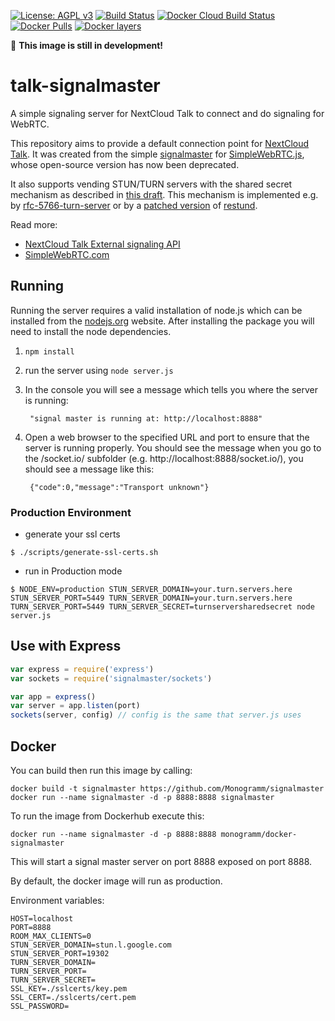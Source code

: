 
[uri_license]: https://opensource.org/licenses/MIT
[uri_license_image]: https://img.shields.io/badge/license-MIT-blue.svg

[![License: AGPL v3][uri_license_image]][uri_license]
[![Build Status](https://travis-ci.org/Monogramm/signalmaster.svg)](https://travis-ci.org/Monogramm/signalmaster)
[![Docker Cloud Build Status](https://img.shields.io/docker/cloud/build/monogramm/docker-signalmaster.svg)](https://hub.docker.com/r/monogramm/docker-signalmaster/)
[![Docker Pulls](https://img.shields.io/docker/pulls/monogramm/docker-signalmaster.svg)](https://hub.docker.com/r/monogramm/docker-signalmaster/)
[![Docker layers](https://images.microbadger.com/badges/image/monogramm/docker-signalmaster.svg)](https://microbadger.com/images/monogramm/docker-signalmaster)

:construction: **This image is still in development!**

# talk-signalmaster

A simple signaling server for NextCloud Talk to connect and do signaling for WebRTC.

This repository aims to provide a default connection point for [NextCloud Talk](https://github.com/nextcloud/spreed).
It was created from the simple [signalmaster](https://github.com/simplewebrtc/signalmaster) for [SimpleWebRTC.js](https://github.com/HenrikJoreteg/SimpleWebRTC), whose open-source version has now been deprecated.

It also supports vending STUN/TURN servers with the shared secret mechanism as described in [this draft](http://tools.ietf.org/html/draft-uberti-behave-turn-rest-00). This mechanism is implemented e.g. by [rfc-5766-turn-server](https://code.google.com/p/rfc5766-turn-server/) or by a [patched version](https://github.com/otalk/restund) of [restund](http://creytiv.com/restund.html).

Read more:
- [NextCloud Talk External signaling API](https://github.com/nextcloud/spreed/blob/master/docs/standalone-signaling-api-v1.md)
- [SimpleWebRTC.com](http://simplewebrtc.com)

## Running

Running the server requires a valid installation of node.js which can be installed from the [nodejs.org](nodejs.org) website. After installing the package you will need to install the node dependencies.

1. `npm install`

2. run the server using `node server.js`

3. In the console you will see a message which tells you where the server is running:

        "signal master is running at: http://localhost:8888"

4. Open a web browser to the specified URL and port to ensure that the server is running properly. You should see the message when you go to the /socket.io/ subfolder (e.g. http://localhost:8888/socket.io/), you should see a message like this:

        {"code":0,"message":"Transport unknown"}

### Production Environment

* generate your ssl certs

```shell
$ ./scripts/generate-ssl-certs.sh
```

* run in Production mode

```shell
$ NODE_ENV=production STUN_SERVER_DOMAIN=your.turn.servers.here STUN_SERVER_PORT=5449 TURN_SERVER_DOMAIN=your.turn.servers.here TURN_SERVER_PORT=5449 TURN_SERVER_SECRET=turnserversharedsecret node server.js
```

## Use with Express

```js
var express = require('express')
var sockets = require('signalmaster/sockets')

var app = express()
var server = app.listen(port)
sockets(server, config) // config is the same that server.js uses
```

## Docker

You can build then run this image by calling:  

```shell
docker build -t signalmaster https://github.com/Monogramm/signalmaster
docker run --name signalmaster -d -p 8888:8888 signalmaster
```

To run the image from Dockerhub execute this:

```shell
docker run --name signalmaster -d -p 8888:8888 monogramm/docker-signalmaster
```

This will start a signal master server on port 8888 exposed on port 8888.

By default, the docker image will run as production.

Environment variables:

```
HOST=localhost
PORT=8888
ROOM_MAX_CLIENTS=0
STUN_SERVER_DOMAIN=stun.l.google.com
STUN_SERVER_PORT=19302
TURN_SERVER_DOMAIN=
TURN_SERVER_PORT=
TURN_SERVER_SECRET=
SSL_KEY=./sslcerts/key.pem
SSL_CERT=./sslcerts/cert.pem
SSL_PASSWORD=
```
